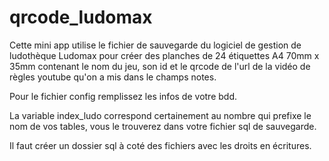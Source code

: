 # qrcode_ludomax
Cette mini app utilise le fichier de sauvegarde du logiciel de gestion de ludothèque Ludomax pour créer des planches de 24 étiquettes A4 70mm x 35mm contenant le nom du jeu, son id et le qrcode de l'url de la vidéo de règles youtube qu'on a mis dans le champs notes. 

Pour le fichier config remplissez les infos de votre bdd.

La variable index_ludo correspond certainement au nombre qui prefixe le nom de vos tables, vous le trouverez dans votre fichier sql de sauvegarde.

Il faut créer un dossier sql à coté des fichiers avec les droits en écritures.

